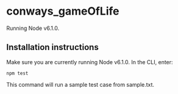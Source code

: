 # conways_gameOfLife

Running Node v6.1.0.

## Installation instructions

Make sure you are currently running Node v6.1.0. In the CLI, enter: 

```npm test```

This command will run a sample test case from sample.txt. 